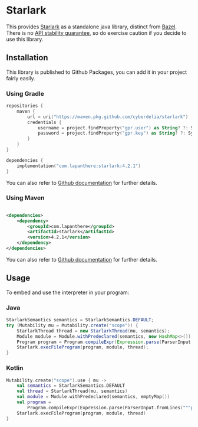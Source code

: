 # Starlark

This provides [Starlark](https://github.com/bazelbuild/starlark#overview) as a standalone java library, distinct
from [Bazel](https://github.com/bazelbuild/bazel). There is
no [API stability guarantee](https://github.com/bazelbuild/bazel/issues/2367#issuecomment-778694264), so do exercise
caution if you decide to use this library.

## Installation

This library is published to Github Packages, you can add it in your project fairly easily.

### Using Gradle

```kotlin
repositories {
    maven {
        url = uri("https://maven.pkg.github.com/cyberdelia/starlark")
        credentials {
            username = project.findProperty("gpr.user") as String? ?: System.getenv("GITHUB_USERNAME")
            password = project.findProperty("gpr.key") as String? ?: System.getenv("GITHUB_TOKEN")
        }
    }
}

dependencies {
    implementation("com.lapanthere:starlark:4.2.1")
}
```

You can also refer
to [Github documentation](https://docs.github.com/en/packages/working-with-a-github-packages-registry/working-with-the-gradle-registry#using-a-published-package)
for further details.

### Using Maven

```xml

<dependencies>
    <dependency>
        <groupId>com.lapanthere</groupId>
        <artifactId>starlark</artifactId>
        <version>4.2.1</version>
    </dependency>
</dependencies>
```

You can also refer
to [Github documentation](https://docs.github.com/en/packages/working-with-a-github-packages-registry/working-with-the-apache-maven-registry#installing-a-package)
for further details.

## Usage

To embed and use the interpreter in your program:

### Java

```java
StarlarkSemantics semantics = StarlarkSemantics.DEFAULT;
try (Mutability mu = Mutability.create("scope")) {
    StarlarkThread thread = new StarlarkThread(mu, semantics);
    Module module = Module.withPredeclared(semantics, new HashMap<>());
    Program program = Program.compileExpr(Expression.parse(ParserInput.fromLines("print('hello')")), module, FileOptions.DEFAULT);
    Starlark.execFileProgram(program, module, thread);
}
```

### Kotlin

```kotlin
Mutability.create("scope").use { mu ->
    val semantics = StarlarkSemantics.DEFAULT
    val thread = StarlarkThread(mu, semantics)
    val module = Module.withPredeclared(semantics, emptyMap())
    val program =
        Program.compileExpr(Expression.parse(ParserInput.fromLines("""print("hello")""")), module, FileOptions.DEFAULT)
    Starlark.execFileProgram(program, module, thread)
}
```
